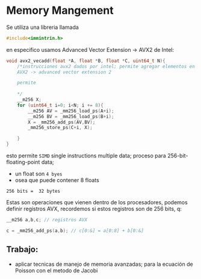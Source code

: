 # Memory Mangement

Se utiliza una libreria llamada

```c
#include<immintrin.h>
```

en especifico usamos Advanced Vector Extension -> AVX2 de Intel:

```c
void avx2_vecadd(float *A, float *B, float *C, uint64_t N){
    /*instrucciones avx2 dados por intel; permite agregar elementos en paralelo
    AVX2 -> advanced vector extension 2

    permite 
    
    */
    __m256 X;
    for (uint64_t i=0; i<N; i += 8){
        __m256 AV = _mm256_load_ps(A+i);
        __m256 BV = _mm256_load_ps(B+i);
        X = _mm256_add_ps(AV,BV);
        _mm256_store_ps(C+i, X);

    }
}
```
esto permite `SIMD` single instructions multiple data; proceso para 256-bit-floating-point data;
- un float son `4 byes`
- osea que puede contener 8 floats

```
256 bits =  32 bytes
```

Estas son operaciones que vienen dentro de los procesadores, podemos definir registros AVX, recordemos si estos registros son de 256 bits, q:

```c
__m256 a,b,c; // registros AVX

c = _mm256_add_ps(a,b); // c[0:&] = a[0:8] + b[0:&]
```


## Trabajo:

- aplicar tecnicas de manejo de memoria avanzadas; para la ecuación de Poisson con el metodo de Jacobi
